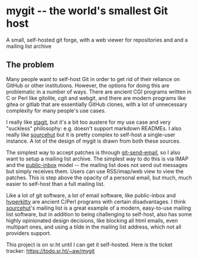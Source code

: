 # mygit -- the world's smallest Git host

A small, self-hosted git forge, with a web viewer for repositories and and a mailing list archive

## The problem

Many people want to self-host Git in order to get rid of their reliance on GitHub or other institutions. However, the options for doing this are problematic in a number of ways. There are ancient CGI programs written in C or Perl like gitolite, cgit and webgit, and there are modern programs like gitea or gitlab that are essentially GitHub clones, with a lot of unnecessary complexity for many people's use cases.

I really like [stagit](https://codemadness.org/stagit.html), but it's a bit too austere for my use case and very "suckless" philosophy: e.g. doesn't support markdown READMEs. I also really like [sourcehut](https://git.sr.ht/) but it is pretty complex to self-host a single-user instance. A lot of the design of mygit is drawn from both these sources.

The simplest way to accept patches is through [git-send-email](https://git-scm.com/docs/git-send-email), so I also want to setup a mailing list archive. The simplest way to do this is via IMAP and the [public-inbox](https://public-inbox.org/README.html) model -- the mailing list does not send out messages but simply receives them. Users can use RSS/imap/web view to view the patches. This is step above the opacity of a personal email, but much, much easier to self-host than a full mailing list.

Like a lot of git software, a lot of email software, like public-inbox and [hyperkitty](https://github.com/hypermail-project/hypermail) are ancient C/Perl programs with certain disadvantages. I think [sourcehut](https://lists.sr.ht)'s mailing list is a great example of a modern, easy-to-use mailing list software, but in addition to being challenging to self-host, also has some highly opinionated design decisions, like blocking all html emails, even multipart ones, and using a tilde in the mailing list address, which not all providers support.

This project is on sr.ht until I can get it self-hosted. Here is the ticket tracker: https://todo.sr.ht/~aw/mygit
